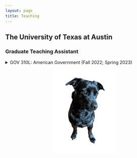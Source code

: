 ```yaml
---
layout: page
title: Teaching
---
```


<div>
  <h2>The University of Texas at Austin</h2>
  <h3>Graduate Teaching Assistant</h3>
  <details>
  <summary>
   GOV 310L: American Government (Fall 2022; Spring 2023)
  </summary>
  <p>
    Web-based course on the topic of American Government with over 1,000 students <br>
    Individually managed approximately 150 students <br>
    Regularly hosted exam review sessions and graded exams/essays
  </p>
  </details>

  <p style="text-align:center;"><img src="/assets/img/orion_my_dog_gif.gif" alt="my dog" width="200" height="auto"></p>
</div>
